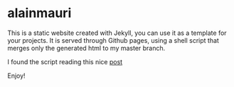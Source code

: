 # alainmauri

This is a static website created with Jekyll, you can use it as a template for your projects.
It is served through Github pages, using a shell script that merges only the generated html to my master branch.

I found the script reading this nice [post](https://pulkitsharma07.github.io/2017/09/23/using-jekyll-and-github-pages/)

Enjoy!
